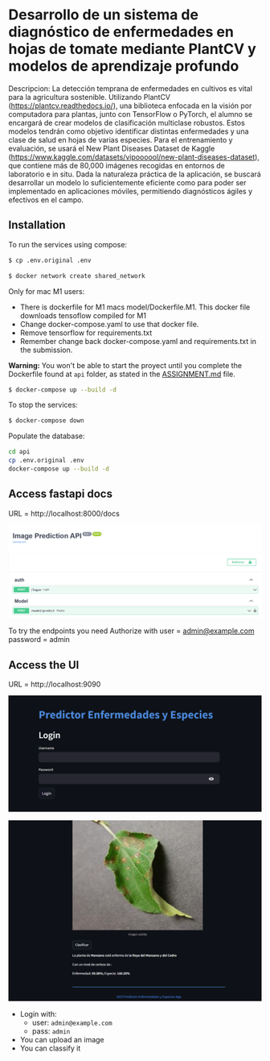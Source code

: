 # Desarrollo de un sistema de diagnóstico de enfermedades en hojas de tomate mediante PlantCV y modelos de aprendizaje profundo

Descripcion: La detección temprana de enfermedades en cultivos es vital para la agricultura sostenible. Utilizando PlantCV (https://plantcv.readthedocs.io/), una biblioteca enfocada en la visión por computadora para plantas, junto con TensorFlow o PyTorch, el alumno se encargará de crear modelos de clasificación multiclase robustos. Estos modelos tendrán como objetivo identificar distintas enfermedades y una clase de salud en hojas de varias especies. Para el entrenamiento y evaluación, se usará el New Plant Diseases Dataset de Kaggle (https://www.kaggle.com/datasets/vipoooool/new-plant-diseases-dataset), que contiene más de 80,000 imágenes recogidas en entornos de laboratorio e in situ. Dada la naturaleza práctica de la aplicación, se buscará desarrollar un modelo lo suficientemente eficiente como para poder ser implementado en aplicaciones móviles, permitiendo diagnósticos ágiles y efectivos en el campo.



## Installation

To run the services using compose:

```bash
$ cp .env.original .env
```

```bash
$ docker network create shared_network
```

Only for mac M1 users:
- There is dockerfile for M1 macs model/Dockerfile.M1. This docker file downloads tensoflow compiled for M1
- Change docker-compose.yaml to use that docker file.
- Remove tensorflow for requirements.txt
- Remember change back docker-compose.yaml and requirements.txt in the submission.

**Warning:** You won't be able to start the proyect until you complete the Dockerfile found at `api` folder, as stated in the [ASSIGNMENT.md](./ASSIGNMENT.md) file.

```bash
$ docker-compose up --build -d
```

To stop the services:

```bash
$ docker-compose down
```

Populate the database:
```bash
cd api
cp .env.original .env
docker-compose up --build -d
```


## Access fastapi docs

URL = http://localhost:8000/docs


![Sample Image](fastapi_docs.png)

To try the endpoints you need Authorize with user = admin@example.com password = admin


## Access the UI

URL = http://localhost:9090

![Sample Image](ui_login.png)

![Sample Image](ui_classify.png)

- Login with:
    - user: `admin@example.com`
    - pass: `admin`
- You can upload an image
- You can classify it


